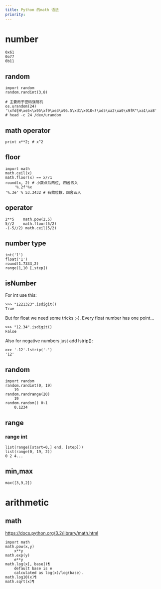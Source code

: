```yaml
---
title: Python 的math 语法
priority:
---
```

# number

    0x61
    0o77
    0b11

## random

	import random
	random.randint(3,8)

	# 主要用于密码强随机
	os.urandom(24)
	'\xfd{H\xe5<\x95\xf9\xe3\x96.5\xd1\x01O<!\xd5\xa2\xa0\x9fR"\xa1\xa8'
    # head -c 24 /dev/urandom

## math operator

	print x**2; # x^2

## floor

    import math
    math.ceil(x)
    math.floor(x) == x//1
    round(x, 2) # 小数点后两位, 四舍五入
		'%.2f'%x
	'%.3e' % 53.3432 # 有效位数，四舍五入

## operator

    2**5	math.pow(2,5)
    5//2	math.floor(5/2)
    -(-5//2) math.ceil(5/2)

## number type

	int('1')
	float('1')
	round(1.7333,2)
	range(1,10 [,step])

## isNumber
For int use this:

	>>> "1221323".isdigit()
	True

But for float we need some tricks ;-). Every float number has one point...

	>>> "12.34".isdigit()
	False

Also for negative numbers just add lstrip():

	>>> '-12'.lstrip('-')
	'12'

## random

	import random
	random.randint(0, 19)
        19
	random.randrange(20)
		19
	random.random() 0~1
		0.1234

## range

### range int

	list(range([start=0,] end, [step]))
    list(range(0, 19, 2))
    0 2 4...

## min,max

    max([3,9,2])

# arithmetic

## math
https://docs.python.org/3.2/library/math.html

    import math
    math.pow(x,y)
        x**y
    math.exp(y)
        e**y
    math.log(x[, base])¶
        default base is e
        calculated as log(x)/log(base).
    math.log10(x)¶
    math.sqrt(x)¶

